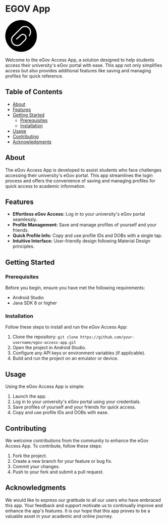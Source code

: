 # EGOV App
<img src="https://github.com/pranjal-yadav05/EGOV/blob/main/logo_egov.png" data-canonical-src="https://github.com/pranjal-yadav05/EGOV/blob/main/logo_egov.png" width="100" height="100" />

Welcome to the eGov Access App, a solution designed to help students access their university's eGov portal with ease. This app not only simplifies access but also provides additional features like saving and managing profiles for quick reference.

## Table of Contents

- [About](#about)
- [Features](#features)
- [Getting Started](#getting-started)
  - [Prerequisites](#prerequisites)
  - [Installation](#installation)
- [Usage](#usage)
- [Contributing](#contributing)
- [Acknowledgments](#acknowledgments)

## About

The eGov Access App is developed to assist students who face challenges accessing their university's eGov portal. This app streamlines the login process and offers the convenience of saving and managing profiles for quick access to academic information.

## Features

- **Effortless eGov Access:** Log in to your university's eGov portal seamlessly.
- **Profile Management:** Save and manage profiles of yourself and your friends.
- **Quick Profile Info:** Copy and use profile IDs and DOBs with a single tap.
- **Intuitive Interface:** User-friendly design following Material Design principles.

## Getting Started

### Prerequisites

Before you begin, ensure you have met the following requirements:

- Android Studio
- Java SDK 8 or higher

### Installation

Follow these steps to install and run the eGov Access App:

1. Clone the repository: `git clone https://github.com/your-username/egov-access-app.git`
2. Open the project in Android Studio.
3. Configure any API keys or environment variables (if applicable).
4. Build and run the project on an emulator or device.

## Usage

Using the eGov Access App is simple:

1. Launch the app.
2. Log in to your university's eGov portal using your credentials.
3. Save profiles of yourself and your friends for quick access.
4. Copy and use profile IDs and DOBs with ease.

## Contributing

We welcome contributions from the community to enhance the eGov Access App. To contribute, follow these steps:

1. Fork the project.
2. Create a new branch for your feature or bug fix.
3. Commit your changes.
4. Push to your fork and submit a pull request.

## Acknowledgments

We would like to express our gratitude to all our users who have embraced this app. Your feedback and support motivate us to continually improve and enhance the app's features. It is our hope that this app proves to be a valuable asset in your academic and online journey.
